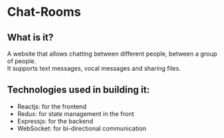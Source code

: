# Chat-Rooms  

## What is it?

A website that allows chatting between different people, between a group of people.  
It supports text messages, vocal messages and sharing files.  

## Technologies used in building it:
  
 - Reactjs: for the frontend
 - Redux: for state management in the front
 - Expressjs: for the backend
 - WebSocket: for bi-directional communication